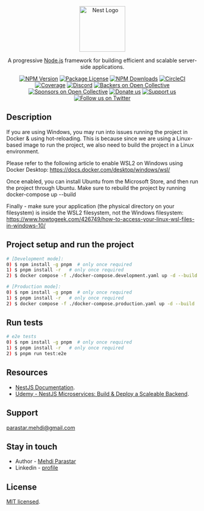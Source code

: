 <p align="center">
  <a href="http://nestjs.com/" target="blank"><img src="https://nestjs.com/img/logo-small.svg" width="120" alt="Nest Logo" /></a>
</p>

[circleci-image]: https://img.shields.io/circleci/build/github/nestjs/nest/master?token=abc123def456
[circleci-url]: https://circleci.com/gh/nestjs/nest

  <p align="center">A progressive <a href="http://nodejs.org" target="_blank">Node.js</a> framework for building efficient and scalable server-side applications.</p>
    <p align="center">
<a href="https://www.npmjs.com/~nestjscore" target="_blank"><img src="https://img.shields.io/npm/v/@nestjs/core.svg" alt="NPM Version" /></a>
<a href="https://www.npmjs.com/~nestjscore" target="_blank"><img src="https://img.shields.io/npm/l/@nestjs/core.svg" alt="Package License" /></a>
<a href="https://www.npmjs.com/~nestjscore" target="_blank"><img src="https://img.shields.io/npm/dm/@nestjs/common.svg" alt="NPM Downloads" /></a>
<a href="https://circleci.com/gh/nestjs/nest" target="_blank"><img src="https://img.shields.io/circleci/build/github/nestjs/nest/master" alt="CircleCI" /></a>
<a href="https://coveralls.io/github/nestjs/nest?branch=master" target="_blank"><img src="https://coveralls.io/repos/github/nestjs/nest/badge.svg?branch=master#9" alt="Coverage" /></a>
<a href="https://discord.gg/G7Qnnhy" target="_blank"><img src="https://img.shields.io/badge/discord-online-brightgreen.svg" alt="Discord"/></a>
<a href="https://opencollective.com/nest#backer" target="_blank"><img src="https://opencollective.com/nest/backers/badge.svg" alt="Backers on Open Collective" /></a>
<a href="https://opencollective.com/nest#sponsor" target="_blank"><img src="https://opencollective.com/nest/sponsors/badge.svg" alt="Sponsors on Open Collective" /></a>
  <a href="https://paypal.me/kamilmysliwiec" target="_blank"><img src="https://img.shields.io/badge/Donate-PayPal-ff3f59.svg" alt="Donate us"/></a>
    <a href="https://opencollective.com/nest#sponsor"  target="_blank"><img src="https://img.shields.io/badge/Support%20us-Open%20Collective-41B883.svg" alt="Support us"></a>
  <a href="https://twitter.com/nestframework" target="_blank"><img src="https://img.shields.io/twitter/follow/nestframework.svg?style=social&label=Follow" alt="Follow us on Twitter"></a>
</p>
  <!--[![Backers on Open Collective](https://opencollective.com/nest/backers/badge.svg)](https://opencollective.com/nest#backer)
  [![Sponsors on Open Collective](https://opencollective.com/nest/sponsors/badge.svg)](https://opencollective.com/nest#sponsor)-->

## Description

If you are using Windows, you may run into issues running the project in Docker & using hot-reloading. This is because since we are using a Linux-based image to run the project, we also need to build the project in a Linux environment.

Please refer to the following article to enable WSL2 on Windows using Docker Desktop: https://docs.docker.com/desktop/windows/wsl/

Once enabled, you can install Ubuntu from the Microsoft Store, and then run the project through Ubuntu. Make sure to rebuild the project by running docker-compose up --build

Finally - make sure your application (the physical directory on your filesystem) is inside the WSL2 filesystem, not the Windows filesystem: https://www.howtogeek.com/426749/how-to-access-your-linux-wsl-files-in-windows-10/

## Project setup and run the project

```bash
# [Development mode]: 
0) $ npm install -g pnpm  # only once required
1) $ pnpm install -r   # only once required
2) $ docker compose -f ./docker-compose.development.yaml up -d --build

# [Production mode]: 
0) $ npm install -g pnpm  # only once required
1) $ pnpm install -r   # only once required
2) $ docker compose -f ./docker-compose.production.yaml up -d --build
```

## Run tests

```bash
# e2e tests
0) $ npm install -g pnpm  # only once required
1) $ pnpm install -r   # only once required
2) $ pnpm run test:e2e
```

## Resources

- [NestJS Documentation](https://docs.nestjs.com).
- [Udemy - NestJS Microservices: Build & Deploy a Scaleable Backend](https://www.udemy.com/course/nestjs-microservices-build-deploy-a-scaleable-backend/?srsltid=AfmBOoodYUee_ffVSgqwGik05pmBgnQ0lIOh_Y9Y_njR1y59Bi6bOc1q).


## Support

parastar.mehdi@gmail.com

## Stay in touch

- Author - [Mehdi Parastar](parastar.mehdi@gmail.com)
- Linkedin - [profile](https://www.linkedin.com/in/mehdi-parastar-a7567516b/)


## License

[MIT licensed](https://github.com/nestjs/nest/blob/master/LICENSE).
